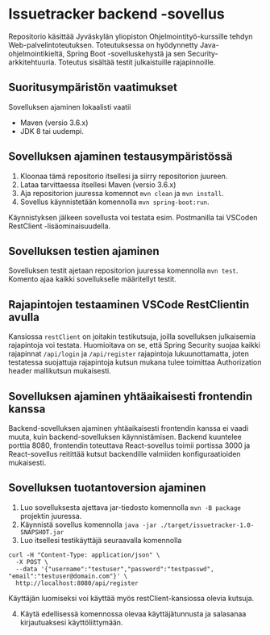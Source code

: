 # Issuetracker backend -sovellus #

Repositorio käsittää Jyväskylän yliopiston Ohjelmointityö-kurssille tehdyn Web-palvelintoteutuksen.
Toteutuksessa on hyödynnetty Java-ohjelmointikieltä, Spring Boot -sovelluskehystä ja sen Security-arkkitehtuuria. 
Toteutus sisältää testit julkaistuille rajapinnoille.

## Suoritusympäristön vaatimukset ##

Sovelluksen ajaminen lokaalisti vaatii
* Maven (versio 3.6.x)
* JDK 8 tai uudempi.

## Sovelluksen ajaminen testausympäristössä ##

1) Kloonaa tämä repositorio itsellesi ja siirry repositorion juureen.
2) Lataa tarvittaessa itsellesi Maven (versio 3.6.x)
3) Aja repositorion juuressa komennot `mvn clean` ja `mvn install`.
4) Sovellus käynnistetään komennolla `mvn spring-boot:run`.

Käynnistyksen jälkeen sovellusta voi testata esim. Postmanilla tai VSCoden RestClient -lisäominaisuudella.

## Sovelluksen testien ajaminen ##

Sovelluksen testit ajetaan repositorion juuressa komennolla `mvn test`. Komento ajaa kaikki sovellukselle määritellyt testit.

## Rajapintojen testaaminen VSCode RestClientin avulla

Kansiossa `restClient` on joitakin testikutsuja, joilla sovelluksen julkaisemia rajapintoja voi testata. Huomioitava on se, että Spring Security suojaa kaikki rajapinnat `/api/login` ja `/api/register` rajapintoja lukuunottamatta, joten testatessa suojattuja rajapintoja kutsun mukana tulee toimittaa Authorization header mallikutsun mukaisesti.

## Sovelluksen ajaminen yhtäaikaisesti frontendin kanssa ##

Backend-sovelluksen ajaminen yhtäaikaisesti frontendin kanssa ei vaadi muuta, kuin backend-sovelluksen käynnistämisen. Backend kuuntelee porttia 8080, frontendin toteuttava React-sovellus toimii portissa 3000 ja React-sovellus reitittää kutsut backendille valmiiden konfiguraatioiden mukaisesti.

## Sovelluksen tuotantoversion ajaminen

1) Luo sovelluksesta ajettava jar-tiedosto komennolla `mvn -B package` projektin juuressa.
2) Käynnistä sovellus komennolla `java -jar ./target/issuetracker-1.0-SNAPSHOT.jar`
3) Luo itsellesi testikäyttäjä seuraavalla komennolla

```
curl -H "Content-Type: application/json" \
  -X POST \
  --data '{"username":"testuser","password":"testpasswd", "email":"testuser@domain.com"}' \
  http://localhost:8080/api/register
```
  
Käyttäjän luomiseksi voi käyttää myös restClient-kansiossa olevia kutsuja.

4) Käytä edellisessä komennossa olevaa käyttäjätunnusta ja salasanaa kirjautuaksesi käyttöliittymään.


